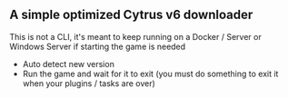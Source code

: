 ## A simple optimized Cytrus v6 downloader

This is not a CLI, it's meant to keep running on a Docker / Server or Windows Server if starting the game is needed

- Auto detect new version
- Run the game and wait for it to exit (you must do something to exit it when your plugins / tasks are over)
